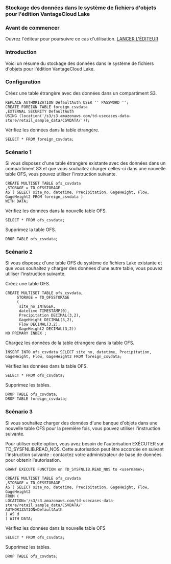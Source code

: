 ### Stockage des données dans le système de fichiers d'objets pour l'édition VantageCloud Lake

### Avant de commencer

Ouvrez l'éditeur pour poursuivre ce cas d'utilisation. [LANCER L'ÉDITEUR](#data=%7B%22navigateTo%22:%22editor%22%7D)

### Introduction

Voici un résumé du stockage des données dans le système de fichiers d'objets pour l'édition VantageCloud Lake.

### Configuration

Créez une table étrangère avec des données dans un compartiment S3.

``` sourceCode
REPLACE AUTHORIZATION DefaultAuth USER '' PASSWORD '';
CREATE FOREIGN TABLE foreign_csvdata
,EXTERNAL SECURITY DefaultAuth
USING (location('/s3/s3.amazonaws.com/td-usecases-data-store/retail_sample_data/CSVDATA/'));
```

Vérifiez les données dans la table étrangère.

``` sourceCode
SELECT * FROM foreign_csvdata;
```

### Scénario 1

Si vous disposez d'une table étrangère existante avec des données dans un compartiment S3 et que vous souhaitez charger celles-ci dans une nouvelle table OFS, vous pouvez utiliser l'instruction suivante.

``` sourceCode
CREATE MULTISET TABLE ofs_csvdata
,STORAGE = TD_OFSSTORAGE
AS ( SELECT site_no, datetime, Precipitation, GageHeight, Flow, GageHeight2 FROM foreign_csvdata )
WITH DATA;
```

Vérifiez les données dans la nouvelle table OFS.

``` sourceCode
SELECT * FROM ofs_csvdata;
```

Supprimez la table OFS.

``` sourceCode
DROP TABLE ofs_csvdata;
```

### Scénario 2

Si vous disposez d'une table OFS du système de fichiers Lake existante et que vous souhaitez y charger des données d'une autre table, vous pouvez utiliser l'instruction suivante.

Créez une table OFS.

``` sourceCode
CREATE MULTISET TABLE ofs_csvdata,
     STORAGE = TD_OFSSTORAGE
     (
      site_no INTEGER,
      datetime TIMESTAMP(0),
      Precipitation DECIMAL(3,2),
      GageHeight DECIMAL(3,2),
      Flow DECIMAL(3,2),
      GageHeight2 DECIMAL(3,2))
NO PRIMARY INDEX ;
```

Chargez les données de la table étrangère dans la table OFS.

``` sourceCode
INSERT INTO ofs_csvdata SELECT site_no, datetime, Precipitation, GageHeight, Flow, GageHeight2 FROM foreign_csvdata;
```

Vérifiez les données dans la table OFS.

``` sourceCode
SELECT * FROM ofs_csvdata;
```

Supprimez les tables.

``` sourceCode
DROP TABLE ofs_csvdata;
DROP TABLE foreign_csvdata;
```

### Scénario 3

Si vous souhaitez charger des données d'une banque d'objets dans une nouvelle table OFS pour la première fois, vous pouvez utiliser l'instruction suivante.

Pour utiliser cette option, vous avez besoin de l'autorisation EXÉCUTER sur TD\_SYSFNLIB.READ\_NOS. Cette autorisation peut être accordée en suivant l'instruction suivante : contactez votre administrateur de base de données pour obtenir l'autorisation.

``` sourceCode
GRANT EXECUTE FUNCTION on TD_SYSFNLIB.READ_NOS to <username>;
```

``` sourceCode
CREATE MULTISET TABLE ofs_csvdata
,STORAGE = TD_OFSSTORAGE
AS ( SELECT site_no, datetime, Precipitation, GageHeight, Flow, GageHeight2
FROM (
LOCATION='/s3/s3.amazonaws.com/td-usecases-data-store/retail_sample_data/CSVDATA/'
AUTHORIZATION=DefaultAuth
) AS d
) WITH DATA;
```

Vérifiez les données dans la nouvelle table OFS

``` sourceCode
SELECT * FROM ofs_csvdata;
```

Supprimez les tables.

``` sourceCode
DROP TABLE ofs_csvdata;
```

